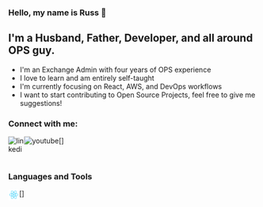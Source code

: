 ### Hello, my name is Russ :wave:

## I'm a Husband, Father, Developer, and all around OPS guy.
- I'm an Exchange Admin with four years of OPS experience
- I love to learn and am entirely self-taught
- I'm currently focusing on React, AWS, and DevOps workflows
- I want to start contributing to Open Source Projects, feel free to give me suggestions!

### Connect with me:

[<img align="left" alt="linkedin" height="32" width="32" scr="https://cdn.jsdelivr.net/npm/simple-icons@v5/icons/linkedin.svg">]
<img align="left" alt="youtube" src="https://unpklg.com/simple-icons@v5/icons/youtube.svg" />

<br />

### Languages and Tools

[<img align="left" alt="medium" width="22px" src="https://raw.githubusercontent.com/github/explore/80688e429a7d4ef2fca1e82350fe8e3517d3494d/topics/react/react.png">]
<br />
<br />

[LinkedIn]:  https://www.linkedin.com/in/russ-carroll-20a53719a